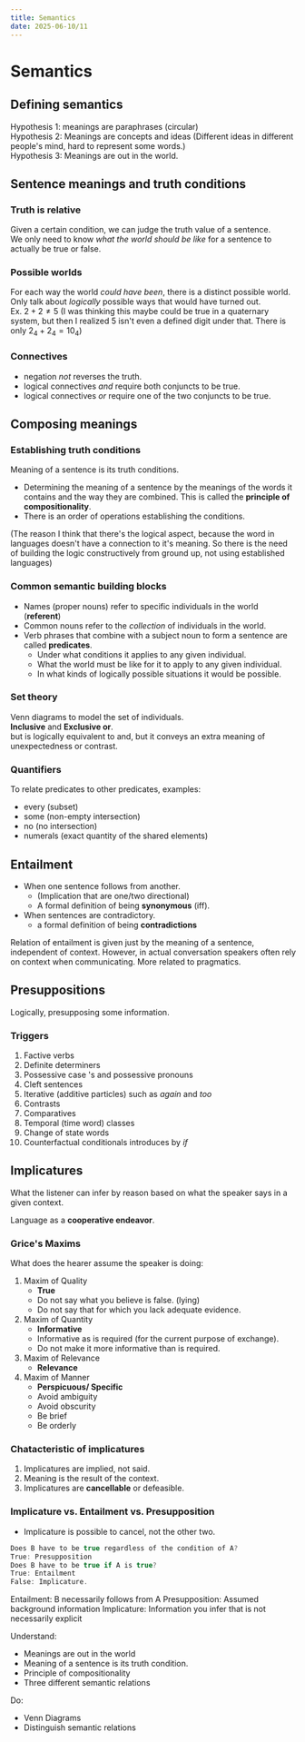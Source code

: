 ```yaml
---
title: Semantics
date: 2025-06-10/11
---
```


# Semantics

## Defining semantics
Hypothesis 1: meanings are paraphrases (circular)  
Hypothesis 2: Meanings are concepts and ideas (Different ideas in different people's mind, hard to represent some words.)  
Hypothesis 3: Meanings are out in the world.

## Sentence meanings and truth conditions

### Truth is relative
Given a certain condition, we can judge the truth value of a sentence.  
We only need to know *what the world should be like* for a sentence to actually be true or false.

### Possible worlds
For each way the world *could have been*, there is a distinct possible world.  
Only talk about *logically* possible ways that would have turned out.  
Ex. $2 + 2 \neq 5$ (I was thinking this maybe could be true in a quaternary system, but then I realized 5 isn't even a defined digit under that. There is only $2_4 + 2_4 = 10_4$)

### Connectives
- negation *not* reverses the truth.
- logical connectives *and* require both conjuncts to be true.
- logical connectives *or* require one of the two conjuncts to be true.

## Composing meanings
### Establishing truth conditions
Meaning of a sentence is its truth conditions.
- Determining the meaning of a sentence by the meanings of the words it contains and the way they are combined. This is called the **principle of compositionality**.
- There is an order of operations establishing the conditions.

(The reason I think that there's the logical aspect, because the word in languages doesn't have a connection to it's meaning. So there is the need of building the logic constructively from ground up, not using established languages)

### Common semantic building blocks
- Names (proper nouns) refer to specific individuals in the world (**referent**)
- Common nouns refer to the *collection* of individuals in the world.
- Verb phrases that combine with a subject noun to form a sentence are called **predicates**.
    - Under what conditions it applies to any given individual.
    - What the world must be like for it to apply to any given individual.
    - In what kinds of logically possible situations it would be possible.

### Set theory
Venn diagrams to model the set of individuals.  
**Inclusive** and **Exclusive or**.  
but is logically equivalent to and, but it conveys an extra meaning of unexpectedness or contrast.

### Quantifiers
To relate predicates to other predicates, examples:
- every (subset)
- some (non-empty intersection)
- no (no intersection)
- numerals (exact quantity of the shared elements)

## Entailment
- When one sentence follows from another. 
  - (Implication that are one/two directional)
  - A formal definition of being **synonymous** (iff).
- When sentences are contradictory.
  - a formal definition of being **contradictions**

Relation of entailment is given just by the meaning of a sentence, independent of context. However, in actual conversation speakers often rely on context when communicating. More related to pragmatics.

## Presuppositions
Logically, presupposing some information.

### Triggers
1. Factive verbs
2. Definite determiners
3. Possessive case 's and possessive pronouns
4. Cleft sentences
5. Iterative (additive particles) such as *again* and *too*
6. Contrasts
7. Comparatives
8. Temporal (time word) classes
9. Change of state words
10. Counterfactual conditionals introduces by *if*

## Implicatures
What the listener can infer by reason based on what the speaker says in a given context.

Language as a **cooperative endeavor**.

### Grice's Maxims
What does the hearer assume the speaker is doing:
1. Maxim of Quality
   - **True**
   - Do not say what you believe is false. (lying)
   - Do not say that for which you lack adequate evidence.
2. Maxim of Quantity
   - **Informative**
   - Informative as is required (for the current purpose of exchange).
   - Do not make it more informative than is required.
3. Maxim of Relevance
   - **Relevance**
4. Maxim of Manner
   - **Perspicuous/ Specific**
   - Avoid ambiguity
   - Avoid obscurity
   - Be brief
   - Be orderly

### Chatacteristic of implicatures
1. Implicatures are implied, not said.
2. Meaning is the result of the context.
3. Implicatures are **cancellable** or defeasible.

### Implicature vs. Entailment vs. Presupposition
- Implicature is possible to cancel, not the other two. 

```java
Does B have to be true regardless of the condition of A?
True: Presupposition
Does B have to be true if A is true?
True: Entailment
False: Implicature.
```

Entailment: B necessarily follows from A
Presupposition: Assumed background information
Implicature: Information you infer that is not necessarily explicit 

Understand:
- Meanings are out in the world
- Meaning of a sentence is its truth condition.
- Principle of compositionality
- Three different semantic relations

Do:
- Venn Diagrams
- Distinguish semantic relations